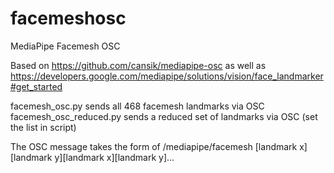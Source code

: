 # facemeshosc
MediaPipe Facemesh OSC

Based on https://github.com/cansik/mediapipe-osc as well as https://developers.google.com/mediapipe/solutions/vision/face_landmarker#get_started 

facemesh_osc.py sends all 468 facemesh landmarks via OSC
facemesh_osc_reduced.py sends a reduced set of landmarks via OSC (set the list in script)

The OSC message takes the form of /mediapipe/facemesh [landmark x][landmark y][landmark x][landmark y]...
